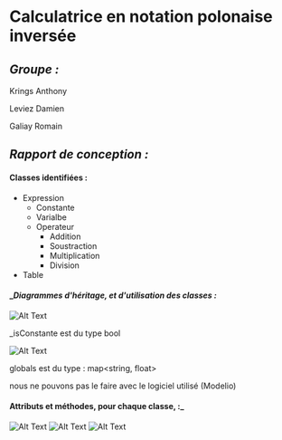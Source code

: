 # Calculatrice en notation polonaise inversée

## _Groupe :_

Krings Anthony 

Leviez Damien

Galiay Romain


## _Rapport de conception :_


#### __Classes identifiées :__

* Expression
  * Constante
  * Varialbe
  * Operateur
    * Addition
    * Soustraction
    * Multiplication
    * Division
* Table



#### __Diagrammes d'héritage, et d'utilisation des classes :_


![Alt Text](https://i.imgur.com/jDo6SNy.png)


_isConstante est du type bool


![Alt Text](https://i.imgur.com/QCVA20u.png)


globals est du type : map<string, float>


nous ne pouvons pas le faire avec le logiciel utilisé (Modelio)



#### __Attributs et méthodes, pour chaque classe, :___


![Alt Text](https://i.imgur.com/d2PA1Qh.png)
![Alt Text](https://i.imgur.com/kwEP2U6.png)
![Alt Text](https://i.imgur.com/ZeoOcys.png)
